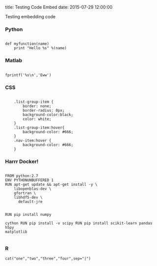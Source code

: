 title: Testing Code Embed
date: 2015-07-29 12:00:00

Testing embedding code

<h3>Python</h3>
<pre><code>
def myfunction(name)
    print "Hello %s" %(name)
</code></pre>
 
<h3>Matlab</h3>
<pre><code>
fprintf('%s\n','Eww')
</code></pre>


<h3>CSS</h3>
<pre><code>
    .list-group-item {
        border: none;
        border-radius: 0px;
        background-color:black;
        color: white;
    }
    .list-group-item:hover{
        background-color: #666;
    }
    .nav-item:hover {
        background-color: #666;
    }
</code></pre>

<h3>Harrr Docker!</h3>
<pre><code>
FROM python:2.7
ENV PYTHONUNBUFFERED 1
RUN apt-get update && apt-get install -y \
    libopenblas-dev \
    gfortran \
    libhdf5-dev \
	  default-jre

RUN pip install numpy \
    cython
RUN pip install -v scipy
RUN pip install scikit-learn pandas h5py matplotlib
</code></pre>

<h3>R</h3>
<code><pre>
cat("one","two","three","four",sep="|")
</code></pre>
